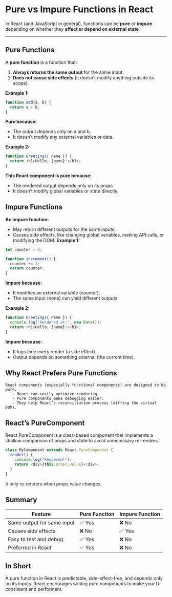 #  Pure vs Impure Functions in React

In React (and JavaScript in general), functions can be **pure** or **impure** depending on whether they **affect or depend on external state**.

---

##  Pure Functions

A **pure function** is a function that:
1. **Always returns the same output** for the same input.
2. **Does not cause side effects** (it doesn’t modify anything outside its scope).

**Example 1:**
```javascript
function add(a, b) {
  return a + b;
}
```
**Pure because:**
  - The output depends only on a and b.
  - It doesn’t modify any external variables or data.

**Example 2:**
```js
function Greeting({ name }) {
  return <h1>Hello, {name}!</h1>;
}
```
**This React component is pure because:**
  - The rendered output depends only on its props.
  - It doesn’t modify global variables or state directly.

## Impure Functions
**An impure function:**
 - May return different outputs for the same inputs.
 - Causes side effects, like changing global variables, making API calls, or modifying the DOM.
**Example 1:**
```js
let counter = 0;

function increment() {
  counter += 1;
  return counter;
}
```
**Impure because:**
  - It modifies an external variable (counter).
  - The same input (none) can yield different outputs.

**Example 2:**
```js
function Greeting({ name }) {
  console.log("Rendered at:", new Date());
  return <h1>Hello, {name}!</h1>;
}
```
**Impure because:**
  - It logs time every render (a side effect).
  - Output depends on something external (the current time).

## Why React Prefers Pure Functions
    React components (especially functional components) are designed to be pure:
       - React can easily optimize rendering.
       - Pure components make debugging easier.
       - They help React’s reconciliation process (diffing the virtual DOM).

## React’s PureComponent

React.PureComponent is a class-based component that implements a shallow comparison of props and state to avoid unnecessary re-renders.
```js
class MyComponent extends React.PureComponent {
  render() {
    console.log("Rendered!");
    return <div>{this.props.value}</div>;
  }
}
```
It only re-renders when props.value changes.
## Summary
| Feature                    | Pure Function | Impure Function |
| -------------------------- | ------------- | --------------- |
| Same output for same input | ✅ Yes         | ❌ No            |
| Causes side effects        | ❌ No          | ✅ Yes           |
| Easy to test and debug     | ✅ Yes         | ❌ No            |
| Preferred in React         | ✅ Yes         | ❌ No            |

## In Short

A pure function in React is predictable, side-effect-free, and depends only on its inputs.
React encourages writing pure components to make your UI consistent and performant.